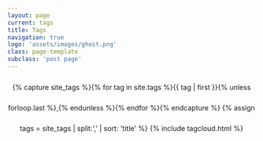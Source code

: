 ```yaml
---
layout: page
current: tags
title: Tags
navigation: true
logo: 'assets/images/ghost.png'
class: page-template
subclass: 'post page'
---
```


 <p style="text-align: center; line-height: 3em;">
{% capture site_tags %}{% for tag in site.tags %}{{ tag | first }}{% unless forloop.last %},{% endunless %}{% endfor %}{% endcapture %}
{% assign tags = site_tags | split:',' | sort: 'title' %}
{% include tagcloud.html %}
</p>